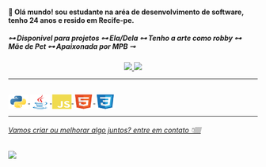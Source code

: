 <h4>👋 Olá mundo! sou estudante na aréa de desenvolvimento de software, tenho 24 anos e resido em Recife-pe.</h4>
<h5> ⊶  Disponivel para projetos  ⊶  Ela/Dela  ⊶  Tenho a arte como robby  ⊶  Mãe de Pet  ⊶  Apaixonada por MPB ⊸</h5>

  <div align="center">
  <a href="https://github.com/isabelafariass">
  <img height="170em" src="https://github-readme-stats.vercel.app/api?username=isabelafariass&show_icons=true&theme=transparent&include_all_commits=true&count_private=true"/>
  <img height="170em" src="https://github-readme-stats.vercel.app/api/top-langs/?username=isabelafariass&layout=compact&langs_count=7&theme=transparent"/>
</div>
  <hr>
  <div style="display: inline_block"><br>
  <img align="center" alt="isa-Python" height="30" width="40" src="https://raw.githubusercontent.com/devicons/devicon/master/icons/python/python-original.svg">
  <img align="center" alt="isa-Java" height="30" width="40" src="https://raw.githubusercontent.com/devicons/devicon/master/icons/java/java-original.svg">
  <img align="center" alt="isa-Js" height="30" width="40" src="https://raw.githubusercontent.com/devicons/devicon/master/icons/javascript/javascript-plain.svg">
  <img align="center" alt="isa-HTML" height="30" width="40" src="https://raw.githubusercontent.com/devicons/devicon/master/icons/html5/html5-original.svg">
  <img align="center" alt="isa-CSS" height="30" width="40" src="https://raw.githubusercontent.com/devicons/devicon/master/icons/css3/css3-original.svg">
</div>
<hr>
<h6> Vamos criar ou melhorar algo juntos? entre em contato 👇🏽 </h6>
 <div>
 <a href="https://www.linkedin.com/in/isabela-nadja-866b7a27b/" target="_blank"><img src="https://img.shields.io/badge/-LinkedIn-%230077B5?style=for-the-badge&logo=linkedin&logoColor=white" target="_blank"></a> 
  </div>
